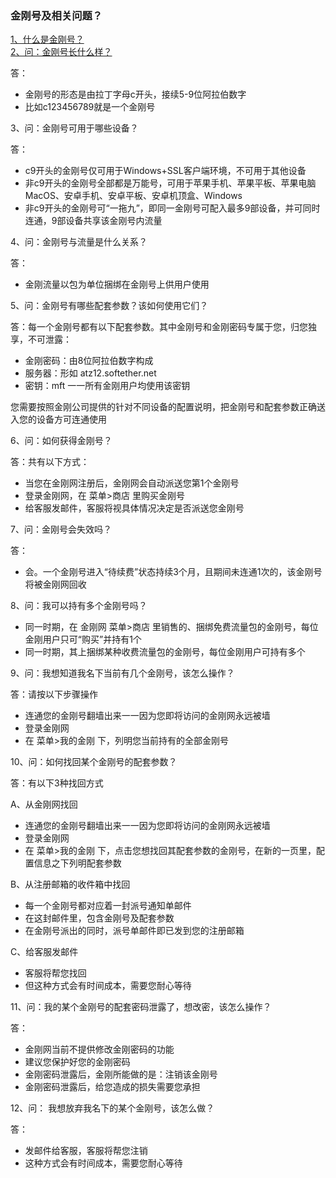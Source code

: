 ### 金刚号及相关问题？

[1、什么是金刚号？](https://a2zitpro.github.io/web/什么是金刚号)<br>
[2、问：金刚号长什么样？](https://a2zitpro.github.io/web/金刚号的形态)

答：

- 金刚号的形态是由拉丁字母c开头，接续5-9位阿拉伯数字
- 比如c123456789就是一个金刚号

3、问：金刚号可用于哪些设备？

答：

- c9开头的金刚号仅可用于Windows+SSL客户端环境，不可用于其他设备
- 非c9开头的金刚号全部都是万能号，可用于苹果手机、苹果平板、苹果电脑MacOS、安卓手机、安卓平板、安卓机顶盒、Windows
- 非c9开头的金刚号可“一拖九”，即同一金刚号可配入最多9部设备，并可同时连通，9部设备共享该金刚号内流量

4、问：金刚号与流量是什么关系？

答：

- 金刚流量以包为单位捆绑在金刚号上供用户使用

5、问：金刚号有哪些配套参数？该如何使用它们？

答：每一个金刚号都有以下配套参数。其中金刚号和金刚密码专属于您，归您独享，不可泄露：

- 金刚密码：由8位阿拉伯数字构成
- 服务器：形如 atz12.softether.net
- 密钥：mft 一一所有金刚用户均使用该密钥

您需要按照金刚公司提供的针对不同设备的配置说明，把金刚号和配套参数正确送入您的设备方可连通使用


6、问：如何获得金刚号？

答：共有以下方式：

- 当您在金刚网注册后，金刚网会自动派送您第1个金刚号
- 登录金刚网，在 菜单>商店 里购买金刚号
- 给客服发邮件，客服将视具体情况决定是否派送您金刚号

7、问：金刚号会失效吗？

答：

- 会。一个金刚号进入“待续费”状态持续3个月，且期间未连通1次的，该金刚号将被金刚网回收

8、问：我可以持有多个金刚号吗？
- 同一时期，在 金刚网 菜单>商店 里销售的、捆绑免费流量包的金刚号，每位金刚用户只可“购买”并持有1个
- 同一时期，其上捆绑某种收费流量包的金刚号，每位金刚用户可持有多个

9、问：我想知道我名下当前有几个金刚号，该怎么操作？

答：请按以下步骤操作

- 连通您的金刚号翻墙出来一一因为您即将访问的金刚网永远被墙
- 登录金刚网
- 在 菜单>我的金刚 下，列明您当前持有的全部金刚号

10、问：如何找回某个金刚号的配套参数？

答：有以下3种找回方式

A、从金刚网找回

- 连通您的金刚号翻墙出来一一因为您即将访问的金刚网永远被墙
- 登录金刚网
- 在 菜单>我的金刚 下，点击您想找回其配套参数的金刚号，在新的一页里，配置信息之下列明配套参数

B、从注册邮箱的收件箱中找回

- 每一个金刚号都对应着一封派号通知单邮件
- 在这封邮件里，包含金刚号及配套参数
- 在金刚号派出的同时，派号单邮件即已发到您的注册邮箱

C、给客服发邮件

- 客服将帮您找回
- 但这种方式会有时间成本，需要您耐心等待

11、问：我的某个金刚号的配套密码泄露了，想改密，该怎么操作？

答：
- 金刚网当前不提供修改金刚密码的功能
- 建议您保护好您的金刚密码
- 金刚密码泄露后，金刚所能做的是：注销该金刚号
- 金刚密码泄露后，给您造成的损失需要您承担

12、问： 我想放弃我名下的某个金刚号，该怎么做？ 

答：

- 发邮件给客服，客服将帮您注销
- 这种方式会有时间成本，需要您耐心等待
